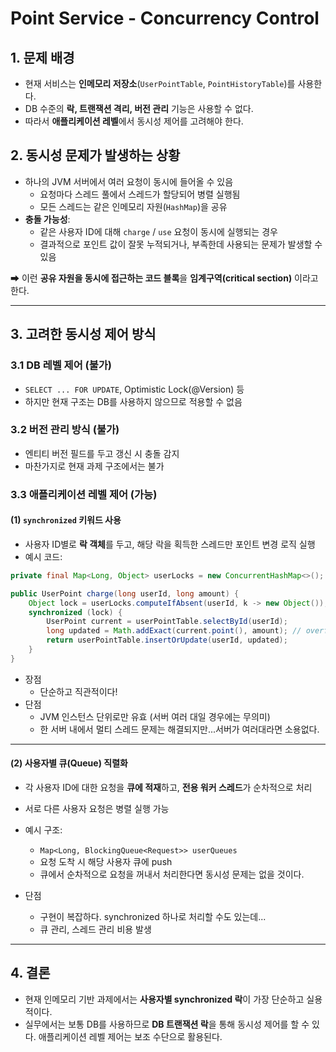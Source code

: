 # Point Service - Concurrency Control

## 1. 문제 배경
- 현재 서비스는 **인메모리 저장소**(`UserPointTable`, `PointHistoryTable`)를 사용한다.
- DB 수준의 **락, 트랜잭션 격리, 버전 관리** 기능은 사용할 수 없다.
- 따라서 **애플리케이션 레벨**에서 동시성 제어를 고려해야 한다.

## 2. 동시성 문제가 발생하는 상황
- 하나의 JVM 서버에서 여러 요청이 동시에 들어올 수 있음
    - 요청마다 스레드 풀에서 스레드가 할당되어 병렬 실행됨
    - 모든 스레드는 같은 인메모리 자원(`HashMap`)을 공유
- **충돌 가능성**:
    - 같은 사용자 ID에 대해 `charge` / `use` 요청이 동시에 실행되는 경우
    - 결과적으로 포인트 값이 잘못 누적되거나, 부족한데 사용되는 문제가 발생할 수 있음

➡ 이런 **공유 자원을 동시에 접근하는 코드 블록**을 **임계구역(critical section)** 이라고 한다.

---

## 3. 고려한 동시성 제어 방식

### 3.1 DB 레벨 제어 (불가)
- `SELECT ... FOR UPDATE`, Optimistic Lock(@Version) 등
- 하지만 현재 구조는 DB를 사용하지 않으므로 적용할 수 없음

### 3.2 버전 관리 방식 (불가)
- 엔티티 버전 필드를 두고 갱신 시 충돌 감지
- 마찬가지로 현재 과제 구조에서는 불가

### 3.3 애플리케이션 레벨 제어 (가능)

#### (1) `synchronized` 키워드 사용
- 사용자 ID별로 **락 객체**를 두고, 해당 락을 획득한 스레드만 포인트 변경 로직 실행
- 예시 코드:

```java
private final Map<Long, Object> userLocks = new ConcurrentHashMap<>();

public UserPoint charge(long userId, long amount) {
    Object lock = userLocks.computeIfAbsent(userId, k -> new Object());
    synchronized (lock) {
        UserPoint current = userPointTable.selectById(userId);
        long updated = Math.addExact(current.point(), amount); // overflow-safe
        return userPointTable.insertOrUpdate(userId, updated);
    }
}
```

- 장점
    - 단순하고 직관적이다!
- 단점
    - JVM 인스턴스 단위로만 유효 (서버 여러 대일 경우에는 무의미)
    - 한 서버 내에서 멀티 스레드 문제는 해결되지만...서버가 여러대라면 소용없다.

---

#### (2) 사용자별 큐(Queue) 직렬화
- 각 사용자 ID에 대한 요청을 **큐에 적재**하고, **전용 워커 스레드**가 순차적으로 처리
- 서로 다른 사용자 요청은 병렬 실행 가능
- 예시 구조:
    - `Map<Long, BlockingQueue<Request>> userQueues`
    - 요청 도착 시 해당 사용자 큐에 push
    - 큐에서 순차적으로 요청을 꺼내서 처리한다면 동시성 문제는 없을 것이다.

- 단점
    - 구현이 복잡하다. synchronized 하나로 처리할 수도 있는데...
    - 큐 관리, 스레드 관리 비용 발생

---

## 4. 결론
- 현재 인메모리 기반 과제에서는 **사용자별 synchronized 락**이 가장 단순하고 실용적이다.
- 실무에서는 보통 DB를 사용하므로 **DB 트랜잭션 락**을 통해 동시성 제어를 할 수 있다. 애플리케이션 레벨 제어는 보조 수단으로 활용된다.


